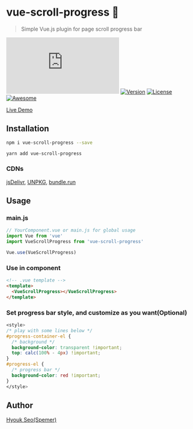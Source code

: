 # vue-scroll-progress 🎉

> Simple Vue.js plugin for page scroll progress bar

[![Gzipsize](https://img.badgesize.io/spemer/vue-scroll-progress/master/src/vue-scroll-progress.js?compression=gzip)](https://www.npmjs.com/package/vue-scroll-progress)
[![Version](https://img.shields.io/npm/v/vue-scroll-progress.svg)](https://www.npmjs.com/package/vue-scroll-progress)
[![License](https://img.shields.io/npm/l/vue-scroll-progress.svg)](https://github.com/spemer/vue-scroll-progress)
[![Awesome](https://cdn.rawgit.com/sindresorhus/awesome/d7305f38d29fed78fa85652e3a63e154dd8e8829/media/badge.svg)](https://github.com/vuejs/awesome-vue#progress-bar)

[Live Demo](https://spemer.github.io/vue-scroll-progress/)

## Installation

``` bash
npm i vue-scroll-progress --save
```

``` bash
yarn add vue-scroll-progress
```

### CDNs

[jsDelivr](https://cdn.jsdelivr.net/npm/vue-scroll-progress/),
[UNPKG](https://unpkg.com/vue-scroll-progress/),
[bundle.run](https://bundle.run/vue-scroll-progress)

## Usage

### main.js

``` javascript
// YourComponent.vue or main.js for global usage
import Vue from 'vue'
import VueScrollProgress from 'vue-scroll-progress'

Vue.use(VueScrollProgress)
```

### Use in component

``` html
<!-- .vue template -->
<template>
  <VueScrollProgress></VueScrollProgress>
</template>
```

### Set progress bar style, and customize as you want(Optional)

``` css
<style>
/* play with some lines below */
#progress-container-el {
  /* background */
  background-color: transparent !important;
  top: calc(100% - 4px) !important;
}
#progress-el {
  /* progress bar */
  background-color: red !important;
}
</style>
```

## Author

[Hyouk Seo(Spemer)](https://github.com/spemer)
